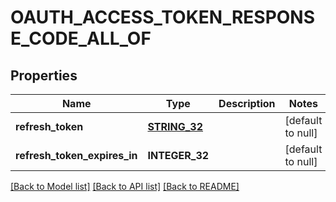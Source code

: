 # OAUTH_ACCESS_TOKEN_RESPONSE_CODE_ALL_OF

## Properties
Name | Type | Description | Notes
------------ | ------------- | ------------- | -------------
**refresh_token** | [**STRING_32**](STRING_32.md) |  | [default to null]
**refresh_token_expires_in** | **INTEGER_32** |  | [default to null]

[[Back to Model list]](../README.md#documentation-for-models) [[Back to API list]](../README.md#documentation-for-api-endpoints) [[Back to README]](../README.md)


